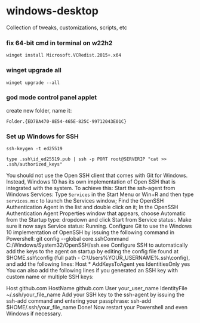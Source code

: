 # windows-desktop
Collection of tweaks, customizations, scripts, etc
### fix 64-bit cmd in terminal on w22h2
```
winget install Microsoft.VCRedist.2015+.x64
```

### winget upgrade all
```
winget upgrade --all
```

### god mode control panel applet
create new folder, name it:
```
Folder.{ED7BA470-8E54-465E-825C-99712043E01C}
```
### Set up Windows for SSH
```
ssh-keygen -t ed25519
```
```
type .ssh\id_ed25519.pub | ssh -p PORT root@SERVERIP "cat >> .ssh/authorized_keys"
```
You should not use the Open SSH client that comes with Git for Windows. Instead, Windows 10 has its own implementation of Open SSH that is integrated with the system. To achieve this:
Start the ssh-agent from Windows Services:
Type ```Services``` in the Start Menu or Win+R and then type ```services.msc``` to launch the Services window;
Find the OpenSSH Authentication Agent in the list and double click on it;
In the OpenSSH Authentication Agent Properties window that appears, choose Automatic from the Startup type: dropdown and click Start from Service status:. Make sure it now says Service status: Running.
Configure Git to use the Windows 10 implementation of OpenSSH by issuing the following command in Powershell:
git config --global core.sshCommand C:/Windows/System32/OpenSSH/ssh.exe
Configure SSH to automatically add the keys to the agent on startup by editing the config file found at $HOME\.ssh\config (full path - C:\Users\%YOUR_USERNAME%\.ssh\config), and add the following lines:
Host *
	AddKeysToAgent yes
	IdentitiesOnly yes
You can also add the following lines if you generated an SSH key with custom name or multiple SSH keys:

Host github.com
	HostName github.com
	User your_user_name
	IdentityFile ~/.ssh/your_file_name
Add your SSH key to the ssh-agent by issuing the ssh-add command and entering your passphrase:
ssh-add $HOME/.ssh/your_file_name
Done! Now restart your Powershell and even Windows if necessary.